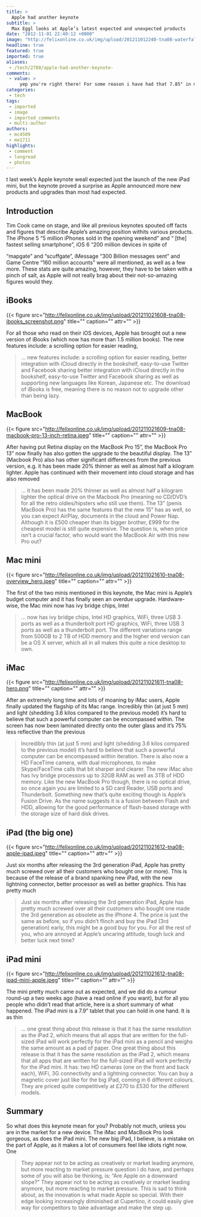 ```yaml
---
title: >
  Apple had another keynote
subtitle: >
  Max Eggl looks at Apple’s latest expected and unexpected products
date: "2012-11-01 22:40:12 +0000"
image: "http://felixonline.co.uk/img/upload/201211012240-tna08-waterfall-picturergb.jpg"
headline: true
featured: true
imported: true
aliases:
 - /tech/2788/apple-had-another-keynote-
comments:
 - value: >
     yep you're right there! For some reason i have had that 7.85" in my mind!,It's a 7.9'' tablet, not 7.85'' :),That extra 20th of an inch makes all the difference. That's like, an extra 10%.,I simply watned to write down a quick word in order to appreciate you for all of the unique steps you are sharing on this website. My incredibly long internet research has now been rewarded with wonderful content to go over with my friends and classmates. I would assert that most of us site visitors are definitely blessed to dwell in a good community with many special people with very helpful advice. I feel very much blessed to have come across your webpages and look forward to so many more entertaining moments reading here. Thank you once again for everything.,Your content is<a href="http://wbrjcngwaw.com"> irfvnmatioe</a>, interesting, compelling and any other word that describes good writing. I wish I could express myself so well. Thank you for your unique and fresh views.
categories:
 - tech
tags:
 - imported
 - image
 - imported_comments
 - multi-author
authors:
 - mc4509
 - me1711
highlights:
 - comment
 - longread
 - photos
---
```


t last week’s Apple keynote weall expected just the launch of the new iPad mini, but the keynote proved a surprise as Apple announced more new products and upgrades than most had expected.
## Introduction
Tim Cook came on stage, and like all previous keynotes spouted off facts and figures that describe Apple’s amazing position withits various products. The iPhone 5 “5 million iPhones sold in the opening weekend” and “ [the] fastest selling smartphone”, iOS 6 “200 million devices in spite of

“mapgate” and “scuffgate”, iMessage “300 Billion messages sent” and Game Centre “160 million accounts” were all mentioned, as well as a few more. These stats are quite amazing, however, they have to be taken with a pinch of salt, as Apple will not really brag about their not-so-amazing figures would they.
## iBooks

{{< figure src="http://felixonline.co.uk/img/upload/201211021608-tna08-ibooks_screenshot.png" title="" caption="" attr="" >}}

For all those who read on their iOS devices, Apple has brought out a new version of iBooks (which now has more than 1.5 million books). The new features include: a scrolling option for easier reading,
> ... new features include: a scrolling option for easier reading, better integration with iCloud directly in the bookshelf, easy-to-use Twitter and Facebook sharing
better integration with iCloud directly in the bookshelf, easy-to-use Twitter and Facebook sharing as well as supporting new languages like Korean, Japanese etc. The download of iBooks is free, meaning there is no reason not to upgrade other than being lazy.
## MacBook

{{< figure src="http://felixonline.co.uk/img/upload/201211021609-tna08-macbook-pro-13-inch-retina.jpeg" title="" caption="" attr="" >}}

After having put Retina display on the MacBook Pro 15”, the MacBook Pro 13” now finally has also gotten the upgrade to the beautiful display. The 13” (Macbook Pro) also has other significant differences from the previous version, e.g. it has been made 20% thinner as well as almost half a kilogram lighter. Apple has continued with their movement into cloud storage and has also removed
> ... it has been made 20% thinner as well as almost half a kilogram lighter
the optical drive on the Macbook Pro (meaning no CD/DVD’s for all the retro oldies/hipsters who still use them). The 13” (penis MacBook Pro) has the same features that the new 15” has as well, so you can expect AirPlay, documents in the cloud and Power Nap. Although it is £500 cheaper than its bigger brother, £999 for the cheapest model is still quite expensive. The question is, when price isn’t a crucial factor, who would want the MacBook Air with this new Pro out?
## Mac mini

{{< figure src="http://felixonline.co.uk/img/upload/201211021610-tna08-overview_hero.jpeg" title="" caption="" attr="" >}}

The first of the two minis mentioned in this keynote, the Mac mini is Apple’s budget computer and it has finally seen an overdue upgrade. Hardware-wise, the Mac mini now has ivy bridge chips, Intel
> ... now has ivy bridge chips, Intel HD graphics, WiFi, three USB 3 ports as well as a thunderbolt port
HD graphics, WiFi, three USB 3 ports as well as a thunderbolt port. The different variations range from 500GB to 2 TB of HDD memory and the higher end version can be a OS X server, which all in all makes this quite a nice desktop to own.
## iMac

{{< figure src="http://felixonline.co.uk/img/upload/201211021611-tna08-hero.png" title="" caption="" attr="" >}}

After an extremely long time and lots of moaning by iMac users, Apple finally updated the flagship of its Mac range. Incredibly thin (at just 5 mm) and light (shedding 3.6 kilos compared to the previous model) it’s hard to believe that such a powerful computer can be encompassed within. The screen has now been laminated directly onto the outer glass and it’s 75% less reflective than the previous
> Incredibly thin (at just 5 mm) and light (shedding 3.6 kilos compared to the previous model) it’s hard to believe that such a powerful computer can be encompassed within
iteration. There is also now a HD FaceTime camera, with dual microphones, to make Skype/FaceTime calls that bit sharper and clearer. The new iMac also has Ivy bridge processors up to 32GB RAM as well as 3TB of HDD memory. Like the new MacBook Pro though, there is no optical drive, so once again you are limited to a SD card Reader, USB ports and Thunderbolt. Something new that’s quite exciting though is Apple’s Fusion Drive. As the name suggests it is a fusion between Flash and HDD, allowing for the good performance of flash-based storage with the storage size of hard disk drives.
## iPad (the big one)

{{< figure src="http://felixonline.co.uk/img/upload/201211021612-tna08-apple-ipad.jpeg" title="" caption="" attr="" >}}

Just six months after releasing the 3rd generation iPad, Apple has pretty much screwed over all their customers who bought one (or more). This is because of the release of a brand spanking new iPad, with the new lightning connector, better processor as well as better graphics. This has pretty much
> Just six months after releasing the 3rd generation iPad, Apple has pretty much screwed over all their customers who bought one
made the 3rd generation as obsolete as the iPhone 4. The price is just the same as before, so if you didn’t flinch and buy the iPad (3rd generation) early, this might be a good buy for you. For all the rest of you, who are annoyed at Apple’s uncaring attitude, tough luck and better luck next time?
## iPad mini

{{< figure src="http://felixonline.co.uk/img/upload/201211021612-tna08-ipad-mini-apple.jpeg" title="" caption="" attr="" >}}

The mini pretty much came out as expected, and we did do a rumour round-up a two weeks ago (have a read online if you want), but for all you people who didn’t read that article, here is a short summary of what happened. The iPad mini is a 7.9” tablet that you can hold in one hand. It is as thin
> ... one great thing about this release is that it has the same resolution as the iPad 2, which means that all apps that are written for the full-sized iPad will work perfectly for the iPad mini
as a pencil and weighs the same amount as a pad of paper. One great thing about this release is that it has the same resolution as the iPad 2, which means that all apps that are written for the full-sized iPad will work perfectly for the iPad mini. It has: two HD cameras (one on the front and back each), WiFi, 3G connectivity and a lightning connector. You can buy a magnetic cover just like for the big iPad, coming in 6 different colours. They are priced quite competitively at £270 to £530 for the different models.
## Summary
So what does this keynote mean for you? Probably not much, unless you are in the market for a new device. The iMac and MacBook Pro look gorgeous, as does the iPad mini. The new big iPad, I believe, is a mistake on the part of Apple, as it makes a lot of consumers feel like idiots right now. One
> They appear not to be acting as creatively or market leading anymore, but more reacting to market pressure
question I do have, and perhaps some of you will also be thinking, is: “Are Apple on a downward slope?” They appear not to be acting as creatively or market leading anymore, but more reacting to market pressure. This is sad to think about, as the innovation is what made Apple so special. With their edge looking increasingly diminished at Cupertino, it could easily give way for competitors to take advantage and make the step up.
